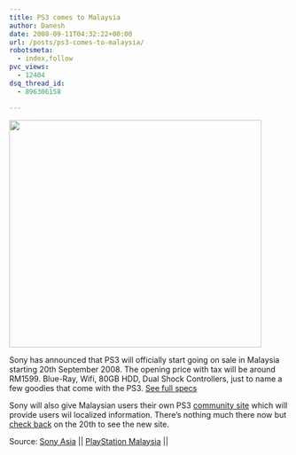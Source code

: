 ```yaml
---
title: PS3 comes to Malaysia
author: Danesh
date: 2008-09-11T04:32:22+00:00
url: /posts/ps3-comes-to-malaysia/
robotsmeta:
  - index,follow
pvc_views:
  - 12404
dsq_thread_id:
  - 896306158

---
```

[<img loading="lazy" class="alignnone size-medium wp-image-895" title="PlayStation 3" src="/wp-content/uploads/2008/09/playstation_3.jpg" alt="" width="455" height="410" />][1]

Sony has announced that PS3 will officially start going on sale in Malaysia starting 20th September 2008. The opening price with tax will be around RM1599. Blue-Ray, Wifi, 80GB HDD, Dual Shock Controllers, just to name a few goodies that come with the PS3. [See full specs][2]

Sony will also give Malaysian users their own PS3 [community site][3] which will provide users wil localized information. There&#8217;s nothing much there now but [check back][3] on the 20th to see the new site.

Source: [Sony Asia][2] || [PlayStation Malaysia][3] ||

 [1]: /wp-content/uploads/2008/09/playstation_3.jpg
 [2]: http://asia.playstation.com/eng_my/index.php?q=node/653
 [3]: http://asia.playstation.com/eng_my/index.php